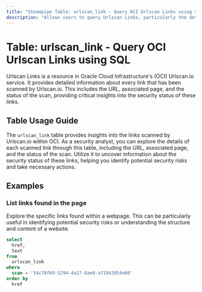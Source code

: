 ```yaml
---
title: "Steampipe Table: urlscan_link - Query OCI Urlscan Links using SQL"
description: "Allows users to query Urlscan Links, particularly the details of each link scanned by Urlscan.io, providing crucial insights into the security status of the links."
---
```


# Table: urlscan_link - Query OCI Urlscan Links using SQL

Urlscan Links is a resource in Oracle Cloud Infrastructure's (OCI) Urlscan.io service. It provides detailed information about every link that has been scanned by Urlscan.io. This includes the URL, associated page, and the status of the scan, providing critical insights into the security status of these links.

## Table Usage Guide

The `urlscan_link` table provides insights into the links scanned by Urlscan.io within OCI. As a security analyst, you can explore the details of each scanned link through this table, including the URL, associated page, and the status of the scan. Utilize it to uncover information about the security status of these links, helping you identify potential security risks and take necessary actions.

## Examples

### List links found in the page
Explore the specific links found within a webpage. This can be particularly useful in identifying potential security risks or understanding the structure and content of a website.

```sql
select
  href,
  text
from
  urlscan_link
where
  scan = '54c78f69-5294-4a17-8ae0-a71943954e09'
order by
  href
```